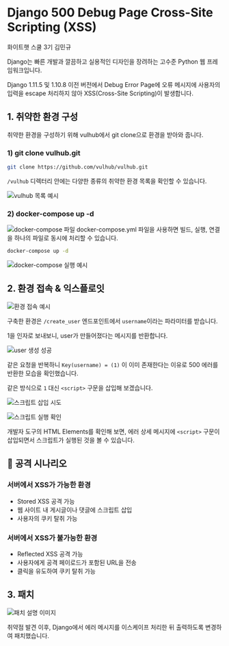 # Django 500 Debug Page Cross-Site Scripting (XSS)

화이트햇 스쿨 3기 김민규

Django는 빠른 개발과 깔끔하고 실용적인 디자인을 장려하는 고수준 Python 웹 프레임워크입니다.

Django 1.11.5 및 1.10.8 이전 버전에서 Debug Error Page에 오류 메시지에 사용자의 입력을 escape 처리하지 않아 XSS(Cross-Site Scripting)이 발생합니다.

## 1. 취약한 환경 구성

취약한 환경을 구성하기 위해 vulhub에서 git clone으로 환경을 받아와 줍니다.

### 1) git clone vulhub.git

```bash
git clone https://github.com/vulhub/vulhub.git
```

`/vulhub` 디렉터리 안에는 다양한 종류의 취약한 환경 목록을 확인할 수 있습니다.

![vulhub 목록 예시](https://github.com/minnggyuu/kr-vulhub/blob/main/Django/CVE-2017-12794/img/image1.png)

### 2) docker-compose up -d
![docker-compose 파일](https://github.com/minnggyuu/kr-vulhub/blob/main/Django/CVE-2017-12794/img/image2.png)
docker-compose.yml 파일을 사용하면 빌드, 실행, 연결을 하나의 파일로 동시에 처리할 수 있습니다.

```bash
docker-compose up -d
```

![docker-compose 실행 예시](https://github.com/minnggyuu/kr-vulhub/blob/main/Django/CVE-2017-12794/img/image3.png)

## 2. 환경 접속 & 익스플로잇

![환경 접속 예시](https://github.com/minnggyuu/kr-vulhub/blob/main/Django/CVE-2017-12794/img/image4.png)

구축한 환경은 `/create_user` 엔드포인트에서 `username`이라는 파라미터를 받습니다.

1을 인자로 보내보니, user가 만들어졌다는 메시지를 반환합니다.

![user 생성 성공](https://github.com/minnggyuu/kr-vulhub/blob/main/Django/CVE-2017-12794/img/image5.png)

같은 요청을 반복하니 `Key(username) = (1)` 이 이미 존재한다는 이유로 500 에러를 반환한 모습을 확인했습니다.

같은 방식으로 `1` 대신 `<script>` 구문을 삽입해 보겠습니다.

![스크립트 삽입 시도](https://github.com/minnggyuu/kr-vulhub/blob/main/Django/CVE-2017-12794/img/image6.png)

![스크립트 실행 확인](https://github.com/minnggyuu/kr-vulhub/blob/main/Django/CVE-2017-12794/img/image7.png)

개발자 도구의 HTML Elements를 확인해 보면, 에러 상세 메시지에 `<script>` 구문이 삽입되면서 스크립트가 실행된 것을 볼 수 있습니다.

## 📍 공격 시나리오

### 서버에서 XSS가 가능한 환경

- Stored XSS 공격 가능
- 웹 사이트 내 게시글이나 댓글에 스크립트 삽입
- 사용자의 쿠키 탈취 가능

### 서버에서 XSS가 불가능한 환경

- Reflected XSS 공격 가능
- 사용자에게 공격 페이로드가 포함된 URL을 전송
- 클릭을 유도하여 쿠키 탈취 가능

## 3. 패치

![패치 설명 이미지](https://github.com/minnggyuu/kr-vulhub/blob/main/Django/CVE-2017-12794/img/image8.png)

취약점 발견 이후, Django에서 에러 메시지를 이스케이프 처리한 뒤 출력하도록 변경하여 패치했습니다.

